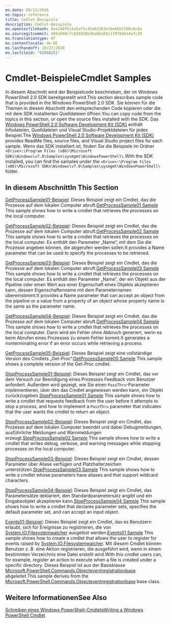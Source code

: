 ```yaml
---
ms.date: 09/13/2016
ms.topic: reference
title: Cmdlet-Beispiele
description: Cmdlet-Beispiele
ms.openlocfilehash: 6ee149f611e5af5c45a62363e19e66bf200c0c0a
ms.sourcegitcommit: 488a940c7c828820b36a6ba56c119f64614afc29
ms.translationtype: HT
ms.contentlocale: de-DE
ms.lasthandoff: 10/27/2020
ms.locfileid: "92668251"
---
```

# <a name="cmdlet-samples"></a><span data-ttu-id="c21de-103">Cmdlet-Beispiele</span><span class="sxs-lookup"><span data-stu-id="c21de-103">Cmdlet Samples</span></span>

<span data-ttu-id="c21de-104">In diesem Abschnitt wird der Beispielcode beschrieben, der im Windows PowerShell 2.0 SDK bereitgestellt wird.</span><span class="sxs-lookup"><span data-stu-id="c21de-104">This section describes sample code that is provided in the Windows PowerShell 2.0 SDK.</span></span> <span data-ttu-id="c21de-105">Sie können für die Themen in diesem Abschnitt den entsprechenden Code kopieren oder die mit dem SDK installierten Quelldateien öffnen.</span><span class="sxs-lookup"><span data-stu-id="c21de-105">You can copy code from the topics in this section, or open the source files installed with the SDK.</span></span> <span data-ttu-id="c21de-106">Das [Windows PowerShell 2.0 Software Development Kit (SDK)](https://www.microsoft.com/download/details.aspx?id=2560) enthält Infodateien, Quelldateien und Visual Studio-Projektdateien für jedes Beispiel.</span><span class="sxs-lookup"><span data-stu-id="c21de-106">The [Windows PowerShell 2.0 Software Development Kit (SDK)](https://www.microsoft.com/download/details.aspx?id=2560) provides ReadMe files, source files, and Visual Studio project files for each sample.</span></span> <span data-ttu-id="c21de-107">Wenn das SDK installiert ist, finden Sie die Beispiele im Ordner `<Drive>:\Program Files (x86)\Microsoft SDKs\Windows\v7.0\Samples\sysmgmt\WindowsPowerShell\`.</span><span class="sxs-lookup"><span data-stu-id="c21de-107">With the SDK installed, you can find the samples under the `<Drive>:\Program Files (x86)\Microsoft SDKs\Windows\v7.0\Samples\sysmgmt\WindowsPowerShell\` folder.</span></span>

## <a name="in-this-section"></a><span data-ttu-id="c21de-108">In diesem Abschnitt</span><span class="sxs-lookup"><span data-stu-id="c21de-108">In This Section</span></span>

<span data-ttu-id="c21de-109">[GetProcessSample01-Beispiel](./getprocesssample01-sample.md): Dieses Beispiel zeigt ein Cmdlet, das die Prozesse auf dem lokalen Computer abruft.</span><span class="sxs-lookup"><span data-stu-id="c21de-109">[GetProcessSample01 Sample](./getprocesssample01-sample.md) This sample shows how to write a cmdlet that retrieves the processes on the local computer.</span></span>

<span data-ttu-id="c21de-110">[GetProcessSample02-Beispiel](./getprocesssample02-sample.md): Dieses Beispiel zeigt ein Cmdlet, das die Prozesse auf dem lokalen Computer abruft.</span><span class="sxs-lookup"><span data-stu-id="c21de-110">[GetProcessSample02 Sample](./getprocesssample02-sample.md) This sample shows how to write a cmdlet that retrieves the processes on the local computer.</span></span> <span data-ttu-id="c21de-111">Es enthält den Parameter „Name“, mit dem Sie die Prozesse angeben können, die abgerufen werden sollen.</span><span class="sxs-lookup"><span data-stu-id="c21de-111">It provides a Name parameter that can be used to specify the processes to be retrieved.</span></span>

<span data-ttu-id="c21de-112">[GetProcessSample03-Beispiel](./getprocesssample03-sample.md): Dieses Beispiel zeigt ein Cmdlet, das die Prozesse auf dem lokalen Computer abruft.</span><span class="sxs-lookup"><span data-stu-id="c21de-112">[GetProcessSample03 Sample](./getprocesssample03-sample.md) This sample shows how to write a cmdlet that retrieves the processes on the local computer.</span></span> <span data-ttu-id="c21de-113">Es enthält den Parameter „Name“, der ein Objekt aus der Pipeline oder einen Wert aus einer Eigenschaft eines Objekts akzeptieren kann, dessen Eigenschaftenname mit dem Parameternamen übereinstimmt.</span><span class="sxs-lookup"><span data-stu-id="c21de-113">It provides a Name parameter that can accept an object from the pipeline or a value from a property of an object whose property name is the same as the parameter name.</span></span>

<span data-ttu-id="c21de-114">[GetProcessSample04-Beispiel](./getprocesssample04-sample.md): Dieses Beispiel zeigt ein Cmdlet, das die Prozesse auf dem lokalen Computer abruft.</span><span class="sxs-lookup"><span data-stu-id="c21de-114">[GetProcessSample04 Sample](./getprocesssample04-sample.md) This sample shows how to write a cmdlet that retrieves the processes on the local computer.</span></span> <span data-ttu-id="c21de-115">Darin wird ein Fehler ohne Abbruch generiert, wenn es beim Abrufen eines Prozesses zu einem Fehler kommt.</span><span class="sxs-lookup"><span data-stu-id="c21de-115">It generates a nonterminating error if an error occurs while retrieving a process.</span></span>

<span data-ttu-id="c21de-116">[GetProcessSample05-Beispiel](./getprocesssample05-sample.md): Dieses Beispiel zeigt eine vollständige Version des Cmdlets „Get-Proc“.</span><span class="sxs-lookup"><span data-stu-id="c21de-116">[GetProcessSample05 Sample](./getprocesssample05-sample.md) This sample shows a complete version of the Get-Proc cmdlet.</span></span>

<span data-ttu-id="c21de-117">[StopProcessSample01-Beispiel](./stopprocesssample01-sample.md): Dieses Beispiel zeigt ein Cmdlet, das vor dem Versuch zur Beendigung eines Prozesses Feedback vom Benutzer anfordert. Außerdem wird gezeigt, wie Sie einen `PassThru`-Parameter implementieren, über den das Cmdlet angewiesen werden kann, ein Objekt zurückzugeben.</span><span class="sxs-lookup"><span data-stu-id="c21de-117">[StopProcessSample01 Sample](./stopprocesssample01-sample.md) This sample shows how to write a cmdlet that requests feedback from the user before it attempts to stop a process, and how to implement a `PassThru` parameter that indicates that the user wants the cmdlet to return an object.</span></span>

<span data-ttu-id="c21de-118">[StopProcessSample02-Beispiel](./stopprocesssample02-sample.md): Dieses Beispiel zeigt ein Cmdlet, das Prozesse auf dem lokalen Computer beendet und dabei Debugmeldungen, ausführliche Meldungen und Warnmeldungen erzeugt.</span><span class="sxs-lookup"><span data-stu-id="c21de-118">[StopProcessSample02 Sample](./stopprocesssample02-sample.md) This sample shows how to write a cmdlet that writes debug, verbose, and warning messages while stopping processes on the local computer.</span></span>

<span data-ttu-id="c21de-119">[StopProcessSample03-Beispiel](./stopprocesssample03-sample.md): Dieses Beispiel zeigt ein Cmdlet, dessen Parameter über Aliase verfügen und Platzhalterzeichen unterstützen.</span><span class="sxs-lookup"><span data-stu-id="c21de-119">[StopProcessSample03 Sample](./stopprocesssample03-sample.md) This sample shows how to write a cmdlet whose parameters have aliases and that support wildcard characters.</span></span>

<span data-ttu-id="c21de-120">[StopProcessSample04-Beispiel](./stopprocesssample04-sample.md): Dieses Beispiel zeigt ein Cmdlet, das Parametersätze deklariert, den Standardparametersatz angibt und ein Eingabeobjekt akzeptieren kann.</span><span class="sxs-lookup"><span data-stu-id="c21de-120">[StopProcessSample04 Sample](./stopprocesssample04-sample.md) This sample shows how to write a cmdlet that declares parameter sets, specifies the default parameter set, and can accept an input object.</span></span>

<span data-ttu-id="c21de-121">[Events01-Beispiel](./events01-sample.md): Dieses Beispiel zeigt ein Cmdlet, das es Benutzern erlaubt, sich für Ereignisse zu registrieren, die von [System.IO.Filesystemwatcher](/dotnet/api/System.IO.FileSystemWatcher) ausgelöst werden.</span><span class="sxs-lookup"><span data-stu-id="c21de-121">[Events01 Sample](./events01-sample.md) This sample shows how to create a cmdlet that allows the user to register for events raised by [System.IO.Filesystemwatcher](/dotnet/api/System.IO.FileSystemWatcher).</span></span> <span data-ttu-id="c21de-122">Mit diesem Cmdlet können Benutzer z. B. eine Aktion registrieren, die ausgeführt wird, wenn in einem bestimmten Verzeichnis eine Datei erstellt wird.</span><span class="sxs-lookup"><span data-stu-id="c21de-122">With this cmdlet users can, for example, register an action to execute when a file is created under a specific directory.</span></span> <span data-ttu-id="c21de-123">Dieses Beispiel ist aus der Basisklasse [Microsoft.PowerShell.Commands.Objecteventregistrationbase](/dotnet/api/Microsoft.PowerShell.Commands.ObjectEventRegistrationBase) abgeleitet.</span><span class="sxs-lookup"><span data-stu-id="c21de-123">This sample derives from the [Microsoft.PowerShell.Commands.Objecteventregistrationbase](/dotnet/api/Microsoft.PowerShell.Commands.ObjectEventRegistrationBase) base class.</span></span>

## <a name="see-also"></a><span data-ttu-id="c21de-124">Weitere Informationen</span><span class="sxs-lookup"><span data-stu-id="c21de-124">See Also</span></span>

[<span data-ttu-id="c21de-125">Schreiben eines Windows PowerShell-Cmdlets</span><span class="sxs-lookup"><span data-stu-id="c21de-125">Writing a Windows PowerShell Cmdlet</span></span>](./writing-a-windows-powershell-cmdlet.md)
